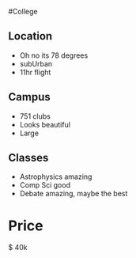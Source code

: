 #College

## Location
- Oh no its 78 degrees 
- subUrban
- 11hr flight
## Campus
- 751 clubs 
- Looks beautiful 
- Large 
## Classes
- Astrophysics amazing 
- Comp Sci good 
- Debate amazing, maybe the best 
# Price
$ 40k
